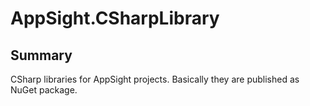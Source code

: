 # AppSight.CSharpLibrary

## Summary
CSharp libraries for AppSight projects. Basically they are published as NuGet package.
